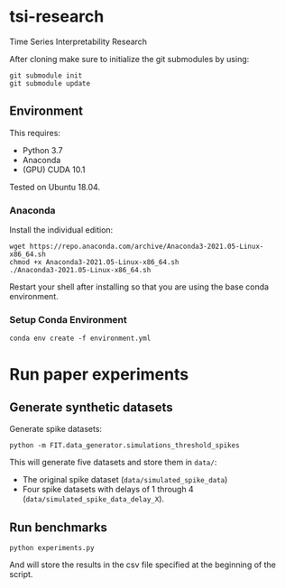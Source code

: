 # tsi-research
Time Series Interpretability Research

After cloning make sure to initialize the git submodules by using:
```
git submodule init
git submodule update
```

## Environment

This requires:
- Python 3.7
- Anaconda
- (GPU) CUDA 10.1

Tested on Ubuntu 18.04.

### Anaconda

Install the individual edition:

```
wget https://repo.anaconda.com/archive/Anaconda3-2021.05-Linux-x86_64.sh
chmod +x Anaconda3-2021.05-Linux-x86_64.sh
./Anaconda3-2021.05-Linux-x86_64.sh
```

Restart your shell after installing so that you are using the base conda environment.

### Setup Conda Environment

```
conda env create -f environment.yml
```

# Run paper experiments

## Generate synthetic datasets

Generate spike datasets:

```
python -m FIT.data_generator.simulations_threshold_spikes
```

This will generate five datasets and store them in `data/`:
 - The original spike dataset (`data/simulated_spike_data`)
 - Four spike datasets with delays of 1 through 4 (`data/simulated_spike_data_delay_X`).
 
## Run benchmarks

```
python experiments.py
```

And will store the results in the csv file specified at the beginning of the script.
